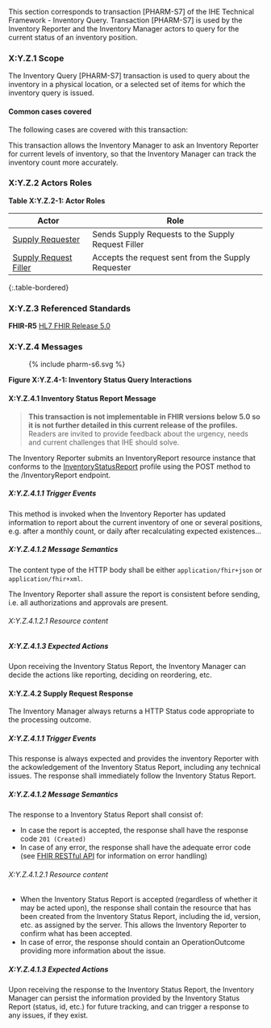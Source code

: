 This section corresponds to transaction [PHARM-S7] of the IHE Technical Framework - Inventory Query. Transaction [PHARM-S7] is used by the Inventory Reporter and the Inventory Manager actors to query for the current status of an inventory position.

### X:Y.Z.1 Scope

The Inventory Query [PHARM-S7] transaction is used to query about the inventory in a physical location, or a selected set of items for which the inventory query is issued.

#### Common cases covered 
The following cases are covered with this transaction:

This transaction allows the Inventory Manager to ask an Inventory Reporter for current levels of inventory, so that the Inventory Manager can track the inventory count more accurately.  

### X:Y.Z.2 Actors Roles

**Table X:Y.Z.2-1: Actor Roles**

|Actor | Role |  
|------|------|
| [Supply Requester](actors_and_transactions.html#supply-requester)    | Sends Supply Requests to the Supply Request Filler |
| [Supply Request Filler](actors_and_transactions.html#supply-request-filler) | Accepts the request sent from the Supply Requester |
{:.table-bordered}


### X:Y.Z.3 Referenced Standards

**FHIR-R5** [HL7 FHIR Release 5.0](http://www.hl7.org/FHIR/R5)

### X:Y.Z.4 Messages

<figure>
{% include pharm-s6.svg %}
</figure>


**Figure X:Y.Z.4-1: Inventory Status Query Interactions**

#### X:Y.Z.4.1 Inventory Status Report Message

<blockquote class="stu-note" id="not-yet-available">
	<strong>This transaction is not implementable in FHIR versions below 5.0 so it is not further detailed in this current release of the profiles.</strong>
	Readers are invited to provide feedback about the urgency, needs and current challenges that IHE should solve.
</blockquote>
</div>

The Inventory Reporter submits an InventoryReport resource instance that conforms to the [InventoryStatusReport](#not-yet-available) profile using the POST method to the /InventoryReport endpoint.

##### X:Y.Z.4.1.1 Trigger Events

This method is invoked when the Inventory Reporter has updated information to report about the current inventory of one or several positions, e.g. after a monthly count, or daily after recalculating expected existences... 

##### X:Y.Z.4.1.2 Message Semantics

The content type of the HTTP body shall be either `application/fhir+json` or `application/fhir+xml`.

The Inventory Reporter shall assure the report is consistent before sending, i.e. all authorizations and approvals are present. 

###### X:Y.Z.4.1.2.1 Resource content


##### X:Y.Z.4.1.3 Expected Actions
Upon receiving the Inventory Status Report, the Inventory Manager can decide the actions like reporting, deciding on reordering, etc. 





#### X:Y.Z.4.2 Supply Request Response
The Inventory Manager always returns a HTTP Status code appropriate to the processing outcome.

##### X:Y.Z.4.1.1 Trigger Events

This response is always expected and provides the inventory Reporter with the ackowledgement of the Inventory Status Report, including any technical issues.
The response shall immediately follow the Inventory Status Report.


##### X:Y.Z.4.1.2 Message Semantics

The response to a Inventory Status Report shall consist of:
* In case the report is accepted, the response shall have the response code `201 (Created)`
* In case of any error, the response shall have the adequate error code (see [FHIR RESTful API](https://hl7.org/fhir/R5/http.html) for information on error handling)


###### X:Y.Z.4.1.2.1 Resource content

* When the Inventory Status Report is accepted (regardless of whether it may be acted upon), the response shall contain the resource that has been created from the Inventory Status Report, including the id, version, etc. as assigned by the server. This allows the Inventory Reporter to confirm what has been accepted.
* In case of error, the response should contain an OperationOutcome providing more information about the issue.

##### X:Y.Z.4.1.3 Expected Actions
Upon receiving the response to the Inventory Status Report, the Inventory Manager can persist the information provided by the Inventory Status Report (status, id, etc.) for future tracking, and can trigger a response to any issues, if they exist.

